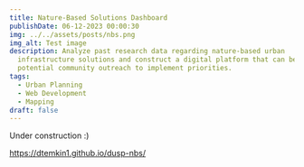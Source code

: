 ```yaml
---
title: Nature-Based Solutions Dashboard
publishDate: 06-12-2023 00:00:30
img: ../../assets/posts/nbs.png
img_alt: Test image
description: Analyze past research data regarding nature-based urban
  infrastructure solutions and construct a digital platform that can be used in
  potential community outreach to implement priorities.
tags:
  - Urban Planning
  - Web Development
  - Mapping
draft: false
---
```

U﻿nder construction :)

<https://dtemkin1.github.io/dusp-nbs/>